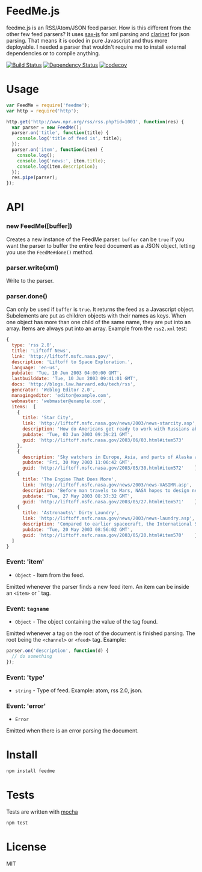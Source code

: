 # FeedMe.js


feedme.js is an RSS/Atom/JSON feed parser. How is this different from the other few feed parsers? It uses [sax-js](https://github.com/isaacs/sax-js) for xml parsing and [clarinet](https://github.com/dscape/clarinet) for json parsing. That means it is coded in pure Javascript and thus more deployable. I needed a parser that wouldn't require me to install external dependencies or to compile anything.

[![Build Status](https://secure.travis-ci.org/fent/feedme.js.svg)](http://travis-ci.org/fent/feedme.js)
[![Dependency Status](https://gemnasium.com/fent/feedme.js.svg)](https://gemnasium.com/fent/feedme.js)
[![codecov](https://codecov.io/gh/fent/feedme.js/branch/master/graph/badge.svg)](https://codecov.io/gh/fent/feedme.js)


# Usage

```javascript
var FeedMe = require('feedme');
var http = require('http');

http.get('http://www.npr.org/rss/rss.php?id=1001', function(res) {
  var parser = new FeedMe();
  parser.on('title', function(title) {
    console.log('title of feed is', title);
  });
  parser.on('item', function(item) {
    console.log();
    console.log('news:', item.title);
    console.log(item.description);
  });
  res.pipe(parser);
});
```


# API

### new FeedMe([buffer])
Creates a new instance of the FeedMe parser. `buffer` can be `true` if you want the parser to buffer the entire feed document as a JSON object, letting you use the `FeedMe#done()` method.

### parser.write(xml)
Write to the parser.

### parser.done()
Can only be used if `buffer` is `true`. It returns the feed as a Javascript object. Subelements are put as children objects with their names as keys. When one object has more than one child of the same name, they are put into an array. Items are always put into an array. Example from the `rss2.xml` test:

```javascript
{
  type: 'rss 2.0',
  title: 'Liftoff News',
  link: 'http://liftoff.msfc.nasa.gov/',
  description: 'Liftoff to Space Exploration.',
  language: 'en-us',
  pubdate: 'Tue, 10 Jun 2003 04:00:00 GMT',
  lastbuilddate: 'Tue, 10 Jun 2003 09:41:01 GMT',
  docs: 'http://blogs.law.harvard.edu/tech/rss',
  generator: 'Weblog Editor 2.0',
  managingeditor: 'editor@example.com',
  webmaster: 'webmaster@example.com',
  items:  [
    {
      title: 'Star City',
      link: 'http://liftoff.msfc.nasa.gov/news/2003/news-starcity.asp',
      description: 'How do Americans get ready to work with Russians aboard the International Space Station? They take a crash course in culture, language and protocol at Russia\'s <a href="http://howe.iki.rssi.ru/GCTC/gctc_e.htm">Star City</a>.',
      pubdate: 'Tue, 03 Jun 2003 09:39:21 GMT',
      guid: 'http://liftoff.msfc.nasa.gov/2003/06/03.html#item573'
    },
    {
      description: 'Sky watchers in Europe, Asia, and parts of Alaska and Canada will experience a <a href="http://science.nasa.gov/headlines/y2003/30may_solareclipse.htm">partial eclipse of the Sun</a> on Saturday, May 31st.',
      pubdate: 'Fri, 30 May 2003 11:06:42 GMT',
      guid: 'http://liftoff.msfc.nasa.gov/2003/05/30.html#item572'    },
    {
      title: 'The Engine That Does More',
      link: 'http://liftoff.msfc.nasa.gov/news/2003/news-VASIMR.asp',
      description: 'Before man travels to Mars, NASA hopes to design new engines that will let us fly through the Solar System more quickly.  The proposed VASIMR engine would do that.',
      pubdate: 'Tue, 27 May 2003 08:37:32 GMT',
      guid: 'http://liftoff.msfc.nasa.gov/2003/05/27.html#item571'    },
    {
      title: 'Astronauts\' Dirty Laundry',
      link: 'http://liftoff.msfc.nasa.gov/news/2003/news-laundry.asp',
      description: 'Compared to earlier spacecraft, the International Space Station has many luxuries, but laundry facilities are not one of them.  Instead, astronauts have other options.',
      pubdate: 'Tue, 20 May 2003 08:56:02 GMT',
      guid: 'http://liftoff.msfc.nasa.gov/2003/05/20.html#item570'    }
  ]
}
```


### Event: 'item'
* `Object` - Item from the feed.

Emitted whenever the parser finds a new feed item. An item can be inside an `<item>` or <entry>` tag.

### Event: `tagname`
* `Object` - The object containing the value of the tag found.

Emitted whenever a tag on the root of the document is finished parsing. The root being the `<channel>` or `<feed>` tag. Example:

```javascript
parser.on('description', function(d) {
  // do something
});
```

### Event: 'type'
* `string` - Type of feed. Example: atom, rss 2.0, json.

### Event: 'error'
* `Error`

Emitted when there is an error parsing the document.


# Install

```bash
npm install feedme
```


# Tests
Tests are written with [mocha](http://visionmedia.github.com/mocha/)

```bash
npm test
```


# License
MIT
